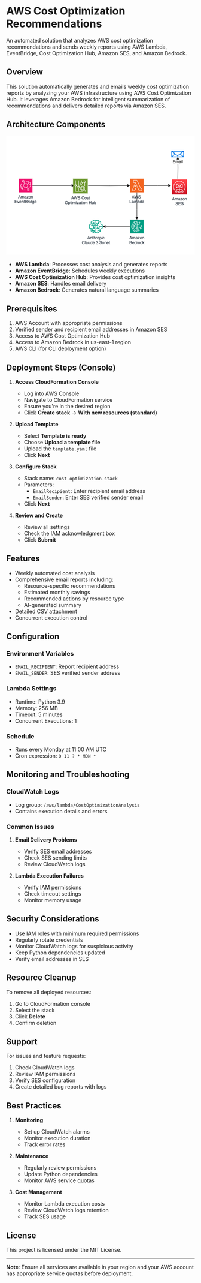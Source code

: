 # AWS Cost Optimization Recommendations

An automated solution that analyzes AWS cost optimization recommendations and sends weekly reports using AWS Lambda, EventBridge, Cost Optimization Hub, Amazon SES, and Amazon Bedrock.

## Overview

This solution automatically generates and emails weekly cost optimization reports by analyzing your AWS infrastructure using AWS Cost Optimization Hub. It leverages Amazon Bedrock for intelligent summarization of recommendations and delivers detailed reports via Amazon SES.

## Architecture Components

![Architecture Diagram](Architecture.png)

- **AWS Lambda**: Processes cost analysis and generates reports
- **Amazon EventBridge**: Schedules weekly executions
- **AWS Cost Optimization Hub**: Provides cost optimization insights
- **Amazon SES**: Handles email delivery
- **Amazon Bedrock**: Generates natural language summaries

## Prerequisites

1. AWS Account with appropriate permissions
2. Verified sender and recipient email addresses in Amazon SES
3. Access to AWS Cost Optimization Hub
4. Access to Amazon Bedrock in us-east-1 region
5. AWS CLI (for CLI deployment option)

## Deployment Steps (Console)

1. **Access CloudFormation Console**
   - Log into AWS Console
   - Navigate to CloudFormation service
   - Ensure you're in the desired region
   - Click **Create stack** → **With new resources (standard)**

2. **Upload Template**
   - Select **Template is ready**
   - Choose **Upload a template file**
   - Upload the `template.yaml` file
   - Click **Next**

3. **Configure Stack**
   - Stack name: `cost-optimization-stack`
   - Parameters:
     - `EmailRecipient`: Enter recipient email address
     - `EmailSender`: Enter SES verified sender email
   - Click **Next**

4. **Review and Create**
   - Review all settings
   - Check the IAM acknowledgment box
   - Click **Submit**

## Features

- Weekly automated cost analysis
- Comprehensive email reports including:
  - Resource-specific recommendations
  - Estimated monthly savings
  - Recommended actions by resource type
  - AI-generated summary
- Detailed CSV attachment
- Concurrent execution control

## Configuration

### Environment Variables
- `EMAIL_RECIPIENT`: Report recipient address
- `EMAIL_SENDER`: SES verified sender address

### Lambda Settings
- Runtime: Python 3.9
- Memory: 256 MB
- Timeout: 5 minutes
- Concurrent Executions: 1

### Schedule
- Runs every Monday at 11:00 AM UTC
- Cron expression: `0 11 ? * MON *`

## Monitoring and Troubleshooting

### CloudWatch Logs
- Log group: `/aws/lambda/CostOptimizationAnalysis`
- Contains execution details and errors

### Common Issues
1. **Email Delivery Problems**
   - Verify SES email addresses
   - Check SES sending limits
   - Review CloudWatch logs

2. **Lambda Execution Failures**
   - Verify IAM permissions
   - Check timeout settings
   - Monitor memory usage

## Security Considerations

- Use IAM roles with minimum required permissions
- Regularly rotate credentials
- Monitor CloudWatch logs for suspicious activity
- Keep Python dependencies updated
- Verify email addresses in SES

## Resource Cleanup

To remove all deployed resources:
1. Go to CloudFormation console
2. Select the stack
3. Click **Delete**
4. Confirm deletion

## Support

For issues and feature requests:
1. Check CloudWatch logs
2. Review IAM permissions
3. Verify SES configuration
4. Create detailed bug reports with logs

## Best Practices

1. **Monitoring**
   - Set up CloudWatch alarms
   - Monitor execution duration
   - Track error rates

2. **Maintenance**
   - Regularly review permissions
   - Update Python dependencies
   - Monitor AWS service quotas

3. **Cost Management**
   - Monitor Lambda execution costs
   - Review CloudWatch logs retention
   - Track SES usage

## License

This project is licensed under the MIT License.

---

**Note**: Ensure all services are available in your region and your AWS account has appropriate service quotas before deployment.
